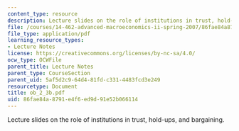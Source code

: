 ```yaml
---
content_type: resource
description: Lecture slides on the role of institutions in trust, hold-ups, and bargaining.
file: /courses/14-462-advanced-macroeconomics-ii-spring-2007/86fae84a8791e4f6ed9d91e52b066114_ob_2_3b.pdf
file_type: application/pdf
learning_resource_types:
- Lecture Notes
license: https://creativecommons.org/licenses/by-nc-sa/4.0/
ocw_type: OCWFile
parent_title: Lecture Notes
parent_type: CourseSection
parent_uid: 5af5d2c9-64d4-81fd-c331-4483fcd3e249
resourcetype: Document
title: ob_2_3b.pdf
uid: 86fae84a-8791-e4f6-ed9d-91e52b066114
---
```

Lecture slides on the role of institutions in trust, hold-ups, and bargaining.